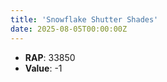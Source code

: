 ```yaml
---
title: 'Snowflake Shutter Shades'
date: 2025-08-05T00:00:00Z
---
```

- **RAP**: 33850
- **Value**: -1
